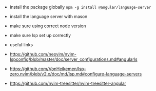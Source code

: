 - install the package globally `npm -g install @angular/language-server`
- install the language server with mason
- make sure using correct node version
- make sure lsp set up correctly

- useful links
- https://github.com/neovim/nvim-lspconfig/blob/master/doc/server_configurations.md#angularls
- https://github.com/VonHeikemen/lsp-zero.nvim/blob/v2.x/doc/md/lsp.md#configure-language-servers
- https://github.com/nvim-treesitter/nvim-treesitter-angular
